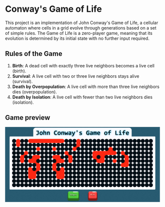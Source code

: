 # Conway's Game of Life

This project is an implementation of John Conway's Game of Life, a cellular automaton where cells in a grid evolve through generations based on a set of simple rules. The Game of Life is a zero-player game, meaning that its evolution is determined by its initial state with no further input required.

## Rules of the Game

1. **Birth**: A dead cell with exactly three live neighbors becomes a live cell (birth).
2. **Survival**: A live cell with two or three live neighbors stays alive (survival).
3. **Death by Overpopulation**: A live cell with more than three live neighbors dies (overpopulation).
4. **Death by Isolation**: A live cell with fewer than two live neighbors dies (isolation).

## Game preview

[![Watch the video](https://raw.githubusercontent.com/aleksmilev/Game-of-life/main/gameplay/preview.png)](https://raw.githubusercontent.com/aleksmilev/Game-of-life/main/gameplay/gameplay.mp4)
